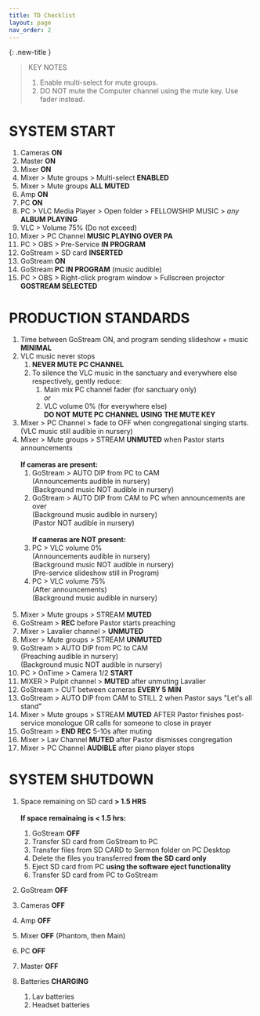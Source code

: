 ```yaml
---
title: TD Checklist
layout: page
nav_order: 2
---
```

{: .new-title }
> KEY NOTES
>
> 1. Enable multi-select for mute groups.
> 2. DO NOT mute the Computer channel using the mute key. Use fader instead.

# SYSTEM START
1. Cameras **ON**
1. Master **ON**
1. Mixer **ON**
1. Mixer > Mute groups > Multi-select **ENABLED**
1. Mixer > Mute groups **ALL MUTED**
1. Amp **ON**
1. PC **ON**
1. PC > VLC Media Player > Open folder > FELLOWSHIP MUSIC > *any* **ALBUM PLAYING**
1. VLC > Volume 75% (Do not exceed)
1. Mixer > PC Channel **MUSIC PLAYING OVER PA**
1. PC > OBS > Pre-Service **IN PROGRAM**
1. GoStream > SD card **INSERTED**
1. GoStream **ON**
1. GoStream **PC IN PROGRAM** (music audible)
1. PC > OBS > Right-click program window > Fullscreen projector **GOSTREAM SELECTED**

# PRODUCTION STANDARDS
1. Time between GoStream ON, and program sending slideshow + music **MINIMAL**
2. VLC music never stops
   1. **NEVER MUTE PC CHANNEL**
   1. To silence the VLC music in the sanctuary and everywhere else respectively, gently reduce:
      1. Main mix PC channel fader (for sanctuary only)<br>*or*
      2. VLC volume 0% (for everywhere else)<br>**DO NOT MUTE PC CHANNEL USING THE MUTE KEY**
5. Mixer > PC Channel > fade to OFF when congregational singing starts. (VLC music still audible in nursery)
6. Mixer > Mute groups > STREAM **UNMUTED** when Pastor starts announcements<br><br>
**If cameras are present:**
   1. GoStream > AUTO DIP from PC to CAM<br>(Announcements audible in nursery)<br>(Background music NOT audible in nursery)
   2. GoStream > AUTO DIP from CAM to PC when announcements are over<br>(Background music audible in nursery)<br>(Pastor NOT audible in nursery)<br><br>
**If cameras are NOT present:**
   1. PC > VLC volume 0%<br>(Announcements audible in nursery)<br>(Background music NOT audible in nursery)<br>(Pre-service slideshow still in Program)<br>
   2. PC > VLC volume 75%<br>(After announcements)<br>(Background music audible in nursery)<br><br>
10. Mixer > Mute groups > STREAM **MUTED**
11. GoStream > **REC** before Pastor starts preaching
12. Mixer > Lavalier channel > **UNMUTED**
13. Mixer > Mute groups > STREAM **UNMUTED**
14. GoStream > AUTO DIP from PC to CAM<br>(Preaching audible in nursery)<br>(Background music NOT audible in nursery)
15. PC > OnTime > Camera 1/2 **START**
16. MIXER > Pulpit channel > **MUTED** after unmuting Lavalier
17. GoStream > CUT between cameras **EVERY 5 MIN**
18. GoStream > AUTO DIP from CAM to STILL 2 when Pastor says "Let's all stand"
19. Mixer > Mute groups > STREAM **MUTED** AFTER Pastor finishes post-service monologue OR calls for someone to close in prayer
20. GoStream > **END REC** 5-10s after muting
21. Mixer > Lav Channel **MUTED** after Pastor dismisses congregation
22. Mixer > PC Channel **AUDIBLE** after piano player stops

# SYSTEM SHUTDOWN
1. Space remaining on SD card **> 1.5 HRS**<br><br>
**If space remainaing is < 1.5 hrs:**
   1. GoStream **OFF**
   2. Transfer SD card from GoStream to PC
   3. Transfer files from SD CARD to Sermon folder on PC Desktop
   4. Delete the files you transferred **from the SD card only**
   5. Eject SD card from PC **using the software eject functionality**
   6. Transfer SD card from PC to GoStream

3. GoStream **OFF**
4. Cameras **OFF**
5. Amp **OFF**
6. Mixer **OFF** (Phantom, then Main)
7. PC **OFF**
8. Master **OFF**
9. Batteries **CHARGING**
   1. Lav batteries
   2. Headset batteries
